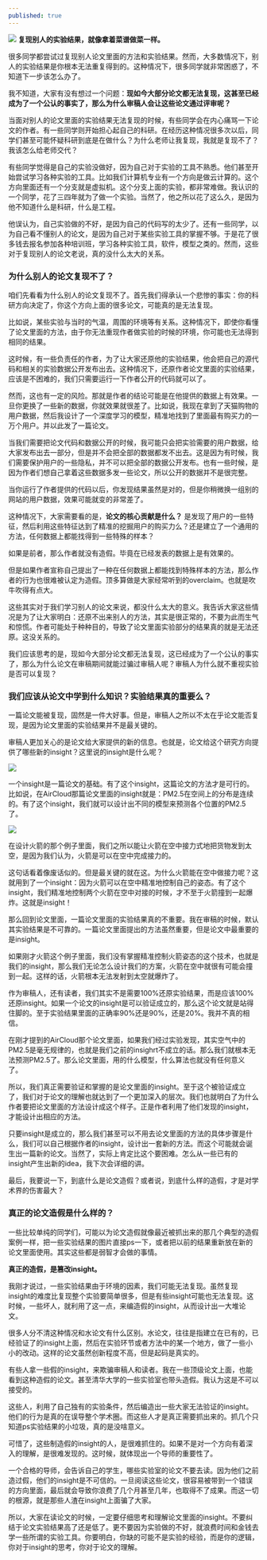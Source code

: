```yaml
---
published: true
---
```


![]({{site.baseurl}}/images/20/1.jpg)
**复现别人的实验结果，就像拿着菜谱做菜一样。**

很多同学都尝试过复现别人论文里面的方法和实验结果。然而，大多数情况下，别人的实验结果是你根本无法重复得到的。这种情况下，很多同学就非常困惑了，不知道下一步该怎么办了。

我不知道，大家有没有想过一个问题：**现如今大部分论文都无法复现，这甚至已经成为了一个公认的事实了，那么为什么审稿人会让这些论文通过评审呢？**

当面对别人的论文里面的实验结果无法复现的时候，有些同学会在内心痛骂一下论文的作者。有一些同学则开始担心起自己的科研。在经历这种情况很多次以后，同学们甚至可能怀疑科研到底是在做什么？为什么老师让我复现，我就是复现不了？我该怎么给老师交代？

有些同学觉得是自己的实验没做好，因为自己对于实验的工具不熟悉。他们甚至开始尝试学习各种实验的工具。比如我们计算机专业有一个方向是做云计算的。这个方向里面还有一个分支就是虚拟机。这个分支上面的实验，都非常难做。我认识的一个同学，花了三四年就为了做一个实验。当然了，他之所以花了这么久，是因为他不知道什么是科研，什么是工程。

他误认为，自己实验做的不好，是因为自己的代码写的太少了。还有一些同学，以为自己看不懂别人的论文，是因为自己对于某些实验工具的掌握不够。于是花了很多钱去报名参加各种培训班，学习各种实验工具，软件，模型之类的。然而，这些对于复现别人的论文老说，真的没什么太大的关系。


### 为什么别人的论文复现不了？


咱们先看看为什么别人的论文复现不了。首先我们得承认一个悲惨的事实：你的科研方向决定了，你这个方向上面的很多论文，可能真的是无法复现。

比如说，某些实验与当时的气温，周围的环境等有关系。这种情况下，即使你看懂了论文里面的方法，由于你无法重现作者做实验的时候的环境，你可能也无法得到相同的结果。

这时候，有一些负责任的作者，为了让大家还原他的实验结果，他会把自己的源代码和相关的实验数据公开发布出去。这种情况下，还原作者论文里面的实验结果，应该是不困难的，我们只需要运行一下作者公开的代码就可以了。

然而，这也有一定的风险。那就是作者的结论可能是在他提供的数据上有效果。一旦你更换了一些新的数据，你就效果就很差了。比如说，我现在拿到了天猫购物的用户数据，然后我设计了一个深度学习的模型，精准地找到了里面最有购买力的一万个用户。并以此发了一篇论文。

当我们需要把论文代码和数据公开的时候，我可能只会把实验需要的用户数据，给大家发布出去一部分，但是并不会把全部的数据都发不出去。这是因为有时候，我们需要保护用户的一些隐私，并不可以把全部的数据公开发布。也有一些时候，是因为作者们想自己拿着这些数据多发一些论文，所以公开的数据并不是很完整。

当你运行了作者提供的代码以后，你发现结果虽然是对的，但是你稍微换一组别的网站的用户数据，效果可能就变的非常差了。

这种情况下，大家需要看的是，**论文的核心贡献是什么？** 是发现了用户的一些特征，然后利用这些特征达到了精准的挖掘用户的购买力么？还是建立了一个通用的方法，任何数据上都能找得到一些特殊的样本？

如果是前者，那么作者就没有造假。毕竟在已经发表的数据上是有效果的。

但是如果作者宣称自己提出了一种在任何数据上都能找到特殊样本的方法，那么作者的行为也很难被认定为造假。顶多算做是大家经常听到的overclaim。也就是吹牛吹得有点大。

这些其实对于我们学习别人的论文来说，都没什么太大的意义。我告诉大家这些情况是为了让大家明白：还原不出来别人的方法，其实是很正常的，不要为此而生气和惊慌。作者可能处于种种目的，导致了论文里面实验部分的结果真的就是无法还原。这没关系的。

我们应该思考的是，现如今大部分论文都无法复现，这已经成为了一个公认的事实了，那么为什么论文在审稿期间就能过骗过审稿人呢？审稿人为什么就不重视实验是否可以复现？


### 我们应该从论文中学到什么知识？实验结果真的重要么？


一篇论文能被复现，固然是一件大好事。但是，审稿人之所以不太在乎论文能否复现，是因为论文里面的实验结果并不是最关键的。

审稿人更加关心的是论文给大家提供的新的信息。也就是，论文给这个研究方向提供了哪些新的insight？这里说的insight是什么呢？

![]({{site.baseurl}}/images/20/2.png)

一个insight是一篇论文的基础。有了这个insight，这篇论文的方法才是可行的。比如说，在AirCloud那篇论文里面的insight就是：PM2.5在空间上的分布是连续的。有了这个insight，我们就可以设计出不同的模型来预测各个位置的PM2.5了。


![]({{site.baseurl}}/images/20/3.png)

在设计火箭的那个例子里面，我们之所以能让火箭在空中接力式地把货物发到太空，是因为我们认为，火箭是可以在空中完成接力的。

这句话看着像废话似的。但是最关键的就在这。为什么火箭能在空中做接力呢？这就用到了一个insight：因为火箭可以在空中精准地控制自己的姿态。有了这个insight，我们精准地控制两个火箭在空中对接的时候，才不至于火箭撞到一起爆炸。这就是insight！

那么回到论文里面，一篇论文里面的实验结果真的不重要。我在审稿的时候，默认其实验结果是不可靠的。一篇论文里面提出的方法虽然重要，但是论文中最重要的是insight。

如果刚才火箭这个例子里面，我们没有掌握精准控制火箭姿态的这个技术，也就是我们的insight，那么我们无论怎么设计我们的方案，火箭在空中就很有可能会撞到一起。这样的话，火箭根本无法发射到太空就爆炸了。

作为审稿人，还有读者，我们其实不是需要100%还原实验结果，而是应该100%还原insight。如果一个论文的insight是可以验证成立的，那么这个论文就是站得住脚的。至于实验结果里面的正确率90%还是90%，还是20%。我并不真的相信。

在刚才提到的AirCloud那个论文里面，如果我们经过实验发现，其实空气中的PM2.5是毫无规律的，也就是我们之前的insighrt不成立的话。那么我们就根本无法预测PM2.5了。那么论文里面，用的什么模型，什么算法也就没有任何意义了。

所以，我们真正需要验证和掌握的是论文里面的insight。至于这个被验证成立了，我们对于论文的理解也就达到了一个更加深入的层次。我们也就明白了为什么作者要把论文里面的方法设计成这个样子。正是作者利用了他们发现的insight，才能设计出相应的方法。

只要insight是成立的，那么我们甚至可以不用去论文里面的方法的具体步骤是什么，我们可以自己根据作者的insight，设计出一套新的方法。而这个可能就会诞生出一篇新的论文。当然了，实际上肯定比这个要困难。怎么从一些已有的insight产生出新的idea，我下次会详细的讲。

最后，我要说一下，到底什么是论文造假？或者说，到底什么样的造假，才是对学术界的伤害最大？


### 真正的论文造假是什么样的？


一些比较单纯的同学们，可能以为论文造假就像最近被抓出来的那几个典型的造假案例一样，把一些实验结果的图片直接ps一下，或者把以前的结果重新放在新的论文里面使用。其实这些都是弱智才会做的事情。

**真正的造假，是篡改insight。**

我刚才说过，一些实验结果由于环境的因素，我们可能无法复现。虽然复现insight的难度比复现整个实验要简单很多，但是有些insight可能也无法复现。这时候，一些坏人，就利用了这一点，来编造假的insight，从而设计出一大堆论文。

很多人分不清这种情况和水论文有什么区别。水论文，往往是指建立在已有的，已经验证了的insight上面，然后在实验环节或者方法中的某一个地方，做了一些小小的改动。这样的论文虽然创新程度不高，但是起码是真实的。

有些人拿一些假的insight，来欺骗审稿人和读者。我在一些顶级论文上面，也能看到这种造假的论文。甚至清华大学的一些实验室也带头造假。我认为这是不可以接受的。

这些人，利用了自己独有的实验条件，然后编造出一些大家无法验证的insight。他们的行为是真的在误导整个学术圈。而这些人才是真正需要抓出来的。抓几个只知道ps实验结果的小垃圾，真的是没啥意义。

可惜了，这些制造假的insight的人，是很难抓住的。如果不是对一个方向有着深入的理解，是很难发现的。这时候，就体现出一个导师的重要性了。

一个合格的导师，会告诉自己的学生，哪些实验室的论文不要去读。因为他们之前造过假，他们的insight是不可信的。一旦阅读这些论文，很容易被带到一个错误的方向里面，最后就会导致你浪费了几个月甚至几年，也取得不了成果。而这一切的根源，就是那些人渣在insight上面骗了大家。

所以，大家在读论文的时候，一定要仔细思考和理解论文里面的insight。不要纠结于论文实验结果高了还是低了。更不要因为实验做的不好，就浪费时间和金钱去学一些所谓的实验工具。你要明白，你缺的可能不是实验的经验，而是你的逻辑，你对于insight的思考，你对于论文的理解。
